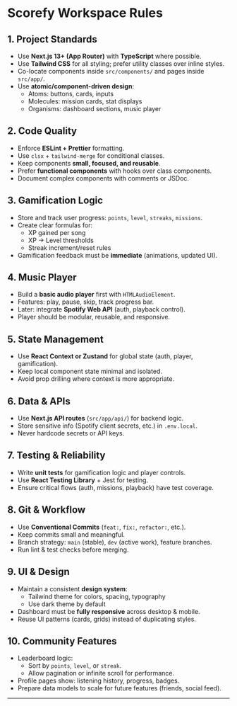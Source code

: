 # Scorefy Workspace Rules

## 1. Project Standards
- Use **Next.js 13+ (App Router)** with **TypeScript** where possible.
- Use **Tailwind CSS** for all styling; prefer utility classes over inline styles.
- Co-locate components inside `src/components/` and pages inside `src/app/`.
- Use **atomic/component-driven design**:
  - Atoms: buttons, cards, inputs
  - Molecules: mission cards, stat displays
  - Organisms: dashboard sections, music player

## 2. Code Quality
- Enforce **ESLint + Prettier** formatting.
- Use `clsx` + `tailwind-merge` for conditional classes.
- Keep components **small, focused, and reusable**.
- Prefer **functional components** with hooks over class components.
- Document complex components with comments or JSDoc.

## 3. Gamification Logic
- Store and track user progress: `points`, `level`, `streaks`, `missions`.
- Create clear formulas for:
  - XP gained per song
  - XP → Level thresholds
  - Streak increment/reset rules
- Gamification feedback must be **immediate** (animations, updated UI).

## 4. Music Player
- Build a **basic audio player** first with `HTMLAudioElement`.
- Features: play, pause, skip, track progress bar.
- Later: integrate **Spotify Web API** (auth, playback control).
- Player should be modular, reusable, and responsive.

## 5. State Management
- Use **React Context or Zustand** for global state (auth, player, gamification).
- Keep local component state minimal and isolated.
- Avoid prop drilling where context is more appropriate.

## 6. Data & APIs
- Use **Next.js API routes** (`src/app/api/`) for backend logic.
- Store sensitive info (Spotify client secrets, etc.) in `.env.local`.
- Never hardcode secrets or API keys.

## 7. Testing & Reliability
- Write **unit tests** for gamification logic and player controls.
- Use **React Testing Library** + Jest for testing.
- Ensure critical flows (auth, missions, playback) have test coverage.

## 8. Git & Workflow
- Use **Conventional Commits** (`feat:`, `fix:`, `refactor:`, etc.).
- Keep commits small and meaningful.
- Branch strategy: `main` (stable), `dev` (active work), feature branches.
- Run lint & test checks before merging.

## 9. UI & Design
- Maintain a consistent **design system**:
  - Tailwind theme for colors, spacing, typography
  - Use dark theme by default
- Dashboard must be **fully responsive** across desktop & mobile.
- Reuse UI patterns (cards, grids) instead of duplicating styles.

## 10. Community Features
- Leaderboard logic:
  - Sort by `points`, `level`, or `streak`.
  - Allow pagination or infinite scroll for performance.
- Profile pages show: listening history, progress, badges.
- Prepare data models to scale for future features (friends, social feed).

---
